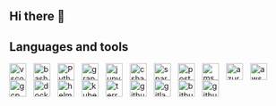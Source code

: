 ## Hi there 👋

<!--
**javiergombinsky/javiergombinsky** is a ✨ _special_ ✨ repository because its `README.md` (this file) appears on your GitHub profile.

Here are some ideas to get you started:

- 🔭 I’m currently working on ...
- 🌱 I’m currently learning ...
- 👯 I’m looking to collaborate on ...
- 🤔 I’m looking for help with ...
- 💬 Ask me about ...
- 📫 How to reach me: ...
- 😄 Pronouns: ...
- ⚡ Fun fact: ...
-->

## Languages and tools

<div style="float: left;">

<img align="left" width="30px" style="padding-right:10px;" alt="vscode" src="https://cdn.jsdelivr.net/gh/devicons/devicon@latest/icons/vscode/vscode-original.svg" />
<img align="left" width="30px" style="padding-right:10px;" alt="bash" src="https://cdn.jsdelivr.net/gh/devicons/devicon@latest/icons/bash/bash-original.svg" />

<img align="left" width="30px" style="padding-right:10px;" alt="Python" src="https://cdn.jsdelivr.net/gh/devicons/devicon@latest/icons/python/python-original-wordmark.svg"/>
<img align="left" width="30px" style="padding-right:10px;" alt="grapql" src="https://cdn.jsdelivr.net/gh/devicons/devicon@latest/icons/graphql/graphql-plain.svg" />
<img align="left" width="30px" style="padding-right:10px;" alt="jupyter" src="https://cdn.jsdelivr.net/gh/devicons/devicon@latest/icons/jupyter/jupyter-original.svg" /> 
<img align="left" width="30px" style="padding-right:10px;" alt="csharp" src="https://cdn.jsdelivr.net/gh/devicons/devicon@latest/icons/csharp/csharp-original.svg" />

<!-- ## Data -->

<img align="left" width="30px" style="padding-right:10px;" alt="spark" src="https://cdn.jsdelivr.net/gh/devicons/devicon@latest/icons/apachespark/apachespark-original-wordmark.svg" />
<img align="left" width="30px" style="padding-right:10px;" alt="postgres" src="https://cdn.jsdelivr.net/gh/devicons/devicon@latest/icons/postgresql/postgresql-original.svg" />
<img align="left" width="30px" style="padding-right:10px;" alt="mssql" src="https://cdn.jsdelivr.net/gh/devicons/devicon@latest/icons/microsoftsqlserver/microsoftsqlserver-original-wordmark.svg" />

<!-- ## Cloud Providers -->

<img align="left" width="30px" style="padding-right:10px;" alt="azure" src="https://cdn.jsdelivr.net/gh/devicons/devicon@latest/icons/azure/azure-original.svg" />
<img align="left" width="30px" style="padding-right:10px;" alt="aws" src="https://cdn.jsdelivr.net/gh/devicons/devicon@latest/icons/amazonwebservices/amazonwebservices-original-wordmark.svg" />
<img align="left" width="30px" style="padding-right:10px;" alt="gcp" src="https://cdn.jsdelivr.net/gh/devicons/devicon@latest/icons/googlecloud/googlecloud-original.svg" />
          
<!-- ## Containerization and Infrastructure as Code -->

<img align="left" width="30px" style="padding-right:10px;" alt="docker" src="https://cdn.jsdelivr.net/gh/devicons/devicon@latest/icons/docker/docker-original.svg" />
<img align="left" width="30px" style="padding-right:10px;" alt="helm" src="https://cdn.jsdelivr.net/gh/devicons/devicon@latest/icons/helm/helm-original.svg" />
<img align="left" width="30px" style="padding-right:10px;" alt="kubernetes" src="https://cdn.jsdelivr.net/gh/devicons/devicon@latest/icons/kubernetes/kubernetes-original.svg" />
<img align="left" width="30px" style="padding-right:10px;" alt="terraform" src="https://cdn.jsdelivr.net/gh/devicons/devicon@latest/icons/terraform/terraform-original.svg" />

<!-- ## CI/CD / DataOps / DevSecOps -->

<img align="left" width="30px" style="padding-right:10px;" alt="github" src="https://cdn.jsdelivr.net/gh/devicons/devicon@latest/icons/github/github-original.svg" />
<img align="left" width="30px" style="padding-right:10px;" alt="gitlab" src="https://cdn.jsdelivr.net/gh/devicons/devicon@latest/icons/gitlab/gitlab-original.svg" />
<img align="left" width="30px" style="padding-right:10px;" alt="bitbucket" src="https://cdn.jsdelivr.net/gh/devicons/devicon@latest/icons/bitbucket/bitbucket-original-wordmark.svg" />
<img align="left" width="30px" style="padding-right:10px;" alt="githubactions" src="https://cdn.jsdelivr.net/gh/devicons/devicon@latest/icons/githubactions/githubactions-original.svg" />
 
</div>
